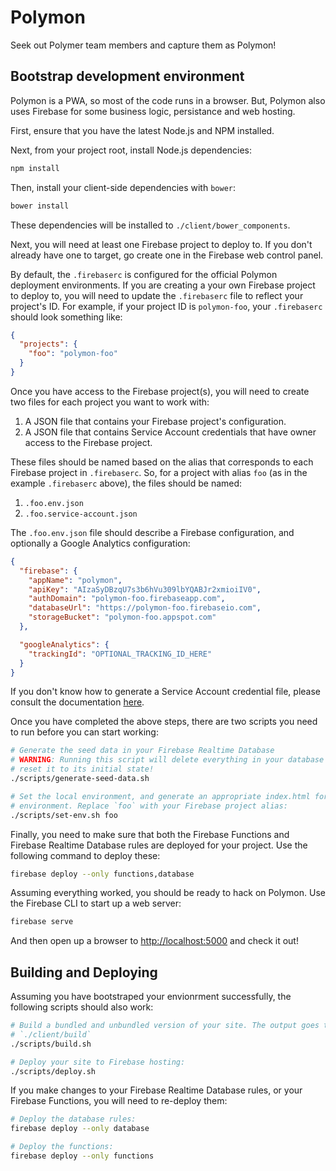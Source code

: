 # Polymon

Seek out Polymer team members and capture them as Polymon!

## Bootstrap development environment

Polymon is a PWA, so most of the code runs in a browser. But, Polymon also uses Firebase for some business logic, persistance and web hosting.

First, ensure that you have the latest Node.js and NPM installed.

Next, from your project root, install Node.js dependencies:

```sh
npm install
```

Then, install your client-side dependencies with `bower`:

```sh
bower install
```

These dependencies will be installed to `./client/bower_components`.

Next, you will need at least one Firebase project to deploy to. If you don't
already have one to target, go create one in the Firebase web control panel.

By default, the `.firebaserc` is configured for the official Polymon
deployment environments. If you are creating a your own Firebase project to
deploy to, you will need to update the `.firebaserc` file to reflect your
project's ID. For example, if your project ID is `polymon-foo`, your
`.firebaserc` should look something like:

```json
{
  "projects": {
    "foo": "polymon-foo"
  }
}
```

Once you have access to the Firebase project(s), you will need to create two
files for each project you want to work with:

 1. A JSON file that contains your Firebase project's configuration.
 2. A JSON file that contains Service Account credentials that have owner
    access to the Firebase project.

These files should be named based on the alias that corresponds to each
Firebase project in `.firebaserc`. So, for a project with alias `foo` (as in
the example `.firebaserc` above), the files should be named:

 1. `.foo.env.json`
 2. `.foo.service-account.json`

The `.foo.env.json` file should describe a Firebase configuration, and
optionally a Google Analytics configuration:

```json
{
  "firebase": {
    "appName": "polymon",
    "apiKey": "AIzaSyDBzqU7s3b6hVu309lbYQABJr2xmioiIV0",
    "authDomain": "polymon-foo.firebaseapp.com",
    "databaseUrl": "https://polymon-foo.firebaseio.com",
    "storageBucket": "polymon-foo.appspot.com"
  },

  "googleAnalytics": {
    "trackingId": "OPTIONAL_TRACKING_ID_HERE"
  }
}
```

If you don't know how to generate a Service Account credential file, please
consult the documentation [here][1].

Once you have completed the above steps, there are two scripts you need to
run before you can start working:

```sh
# Generate the seed data in your Firebase Realtime Database
# WARNING: Running this script will delete everything in your database and
# reset it to its initial state!
./scripts/generate-seed-data.sh

# Set the local environment, and generate an appropriate index.html for that
# environment. Replace `foo` with your Firebase project alias:
./scripts/set-env.sh foo
```

Finally, you need to make sure that both the Firebase Functions and Firebase
Realtime Database rules are deployed for your project. Use the following
command to deploy these:

```sh
firebase deploy --only functions,database
```

Assuming everything worked, you should be ready to hack on Polymon. Use the
Firebase CLI to start up a web server:

```sh
firebase serve
```

And then open up a browser to [http://localhost:5000][2] and check it out!

## Building and Deploying

Assuming you have bootstraped your envionrment successfully, the following
scripts should also work:

```sh
# Build a bundled and unbundled version of your site. The output goes to
# `./client/build`
./scripts/build.sh

# Deploy your site to Firebase hosting:
./scripts/deploy.sh
```

If you make changes to your Firebase Realtime Database rules, or your
Firebase Functions, you will need to re-deploy them:

```sh
# Deploy the database rules:
firebase deploy --only database

# Deploy the functions:
firebase deploy --only functions
```

[1]: https://firebase.google.com/docs/server/setup#add_firebase_to_your_app
[2]: http://localhost:5000
